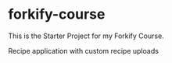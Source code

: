 # forkify-course

This is the Starter Project for my Forkify Course.

Recipe application with custom recipe uploads
